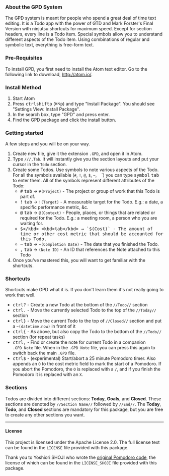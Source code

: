 ### About the GPD System

The GPD system is meant for people who spend a great deal of time text editing. It is a Todo app with the power of GTD and Mark Forster's Final Version with ninjutsu shortcuts for maximum speed. Except for section headers, every line is a Todo item. Special symbols allow you to understand different aspects of the Todo item. Using combinations of regular and symbolic text, everything is free-form text.

### Pre-Requisites

To install GPD, you first need to install the Atom text editor. Go to the following link to download, http://atom.io/.

### Install Method
1. Start Atom
2. Press <kbd>ctrl</kbd><kbd>shift</kbd><kbd>p</kbd> (<kbd>⌘</kbd><kbd>⌥</kbd><kbd>p</kbd>) and type "Install Package". You should see "Settings View: Install Package".
3. In the search box, type "GPD" and press enter.
4. Find the GPD package and click the install button.

### Getting started
A few steps and you will be on your way.

1. Create new file, give it the extension `.GPD`, and open it in Atom.
2. Type `///,Tab`. It will instantly give you the section layouts and put your cursor in the `Todo` section.
3. Create some Todos. Use symbols to note various aspects of the Todo. For all the symbols available (`#`, `!`, `@`, `$`, `~`, ` ` `) you can type <kbd>symbol</kbd> <kbd>tab</kbd> to enter them. All of the symbols represent different attributes of the Todo:
	* <kbd>#</kbd> <kbd>tab</kbd> → `#(Project)` - The project or group of work that this Todo is part of.
	* <kbd>!</kbd> <kbd>tab</kbd> → `!(Target)` - A measurable target for the Todo. E.g.: a date, a specific performance metric, &c.
	* <kbd>@</kbd> <kbd>tab</kbd> → `@(Context)` - People, places, or things that are related or required for the Todo. E.g.: a meeting room, a person who you are waiting for.
	* <kbd>$</kbd> <kbd>tab</kbd> → `$(Cost)` - The amount of time or other cost metric that should be accounted for this Todo.
	* <kbd>~</kbd> <kbd>tab</kbd> → `~(Completion Date)` - The date that you finished the Todo.
	* <kbd>,</kbd> <kbd>tab</kbd> → `(Note ID)` - An ID that references the Note attached to this Todo
4. Once you've mastered this, you will want to get familiar with the shortcuts.

### Shortcuts
Shortcuts make GPD what it is. If you don't learn them it's not really going to work that well.

* <kbd>ctrl</kbd><kbd>?</kbd> - Create a new Todo at the bottom of the ``//Todo//`` section
* <kbd>ctrl</kbd><kbd>.</kbd> - Move the currently selected Todo to the top of the ``//Today//`` section
* <kbd>ctrl</kbd><kbd>}</kbd> - Move the current Todo to the top of ``//Closed//`` section and put a `~(datetime.now)` in front of it
* <kbd>ctrl</kbd><kbd>{</kbd> - As above, but also copy the Todo to the bottom of the ``//Todo//`` section (for repeat tasks)
* <kbd>ctrl</kbd><kbd>,</kbd> - Find or create the note for current Todo in a companion `.GPD_Note` file. When in the `.GPD_Note` file, you can press this again to switch back the main `.GPD` file.
* <kbd>ctrl</kbd><kbd>$</kbd> - (experimental) Start/abort a 25 minute Pomodoro timer. Also appends an `O` to the cost metric field to mark the start of a Pomodoro. If you abort the Pomodoro, the `O` is replaced with a `/`, and if you finish the Pomodoro it is replaced with an `X`.

### Sections

Todos are divided into different sections: **Today**, **Goals**, and **Closed**. These sections are denoted by `//Section Name//` followed by `//End//`. The **Today**, **Todo**, and **Closed** sections are mandatory for this package, but you are free to create any other sections you want.

---------------

#### License
This project is licensed under the Apache License 2.0. The full license text can be found in the `LICENSE` file provided with this package.

Thank you to Yoshiori SHOJI who wrote the [original Pomodoro code][0], the license of which can be found in the `LICENSE_SHOJI` file provided with this package.

  [0]: https://github.com/yoshiori/pomodoro
